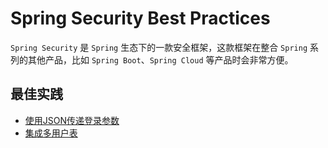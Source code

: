 # Spring Security Best Practices

`Spring Security`  是 `Spring`  生态下的一款安全框架，这款框架在整合 `Spring` 系列的其他产品，比如 `Spring Boot`、`Spring Cloud` 等产品时会非常方便。

## 最佳实践

* [使用JSON传递登录参数](./practices/spring-security-json-login) 
* [集成多用户表](./practices/spring-security-multi-user-detail-service)

